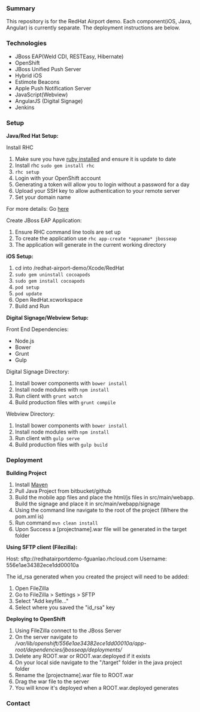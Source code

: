 ### Summary ###

This repository is for the RedHat Airport demo. Each component(iOS, Java, Angular) is currently separate. The deployment instructions are below.

### Technologies ###

* JBoss EAP(Weld CDI, RESTEasy, Hibernate)
* OpenShift
* JBoss Unified Push Server
* Hybrid iOS
* Estimote Beacons
* Apple Push Notification Server
* JavaScript(Webview)
* AngularJS (Digital Signage)
* Jenkins

### Setup ###

**Java/Red Hat Setup:**

Install RHC

1. Make sure you have [ruby installed](https://www.ruby-lang.org/en/documentation/installation/) and ensure it is update to date
2. Install rhc `sudo gem install rhc`
3. `rhc setup`
4. Login with your OpenShift account
5. Generating a token will allow you to login without a password for a day
6. Upload your SSH key to allow authentication to your remote server
7. Set your domain name

For more details: Go [here](https://developers.openshift.com/en/getting-started-osx.html#rhc-setup)

Create JBoss EAP Application:

1. Ensure RHC command line tools are set up
2. To create the application use `rhc app-create *appname* jbosseap`
3. The application will generate in the current working directory

**iOS Setup:**

1. cd into /redhat-airport-demo/Xcode/RedHat
2. `sudo gem uninstall cocoapods`
3. `sudo gem install cocoapods`
4. `pod setup`
5. `pod update`
6. Open RedHat.xcworkspace
7. Build and Run

**Digital Signage/Webview Setup:**

Front End Dependencies:

* Node.js
* Bower
* Grunt
* Gulp

Digital Signage Directory:

1. Install bower components with `bower install`
2. Install node modules with `npm install`
3. Run client with `grunt watch`
4. Build production files with `grunt compile`

Webview Directory:

1. Install bower components with `bower install`
2. Install node modules with `npm install`
3. Run client with `gulp serve`
4. Build production files with `gulp build`

### Deployment ###

**Building Project**

1. Install [Maven](https://maven.apache.org/download.cgi)
2. Pull Java Project from bitbucket/github
3. Build the mobile app files and place the html/js files in src/main/webapp. Build the signage and place it in src/main/webapp/signage 
4. Using the command line navigate to the root of the project (Where the pom.xml is)
5. Run command `mvn clean install`
6. Upon Success a [projectname].war file will be generated in the target folder

**Using SFTP client (Filezilla):**

Host: sftp://redhatairportdemo-fguanlao.rhcloud.com
Username: 556e1ae34382ece1dd00010a

The id_rsa generated when you created the project will need to be added:
1. Open FileZilla
2. Go to FileZilla > Settings > SFTP
3. Select "Add keyfile..."
4. Select where you saved the "id_rsa" key

**Deploying to OpenShift**

1. Using FileZilla connect to the JBoss Server 
2. On the server navigate to */var/lib/openshift/556e1ae34382ece1dd00010a/app-root/dependencies/jbosseap/deployments/*
3. Delete any ROOT.war or ROOT.war.deployed if it exists
4. On your local side navigate to the "/target" folder in the java project folder
5. Rename the [projectname].war file to ROOT.war
6. Drag the war file to the server
7. You will know it's deployed when a ROOT.war.deployed generates

### Contact ###